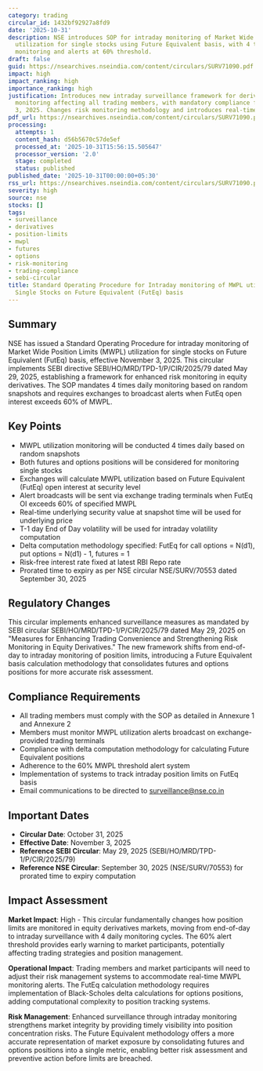 ```yaml
---
category: trading
circular_id: 1432bf92927a8fd9
date: '2025-10-31'
description: NSE introduces SOP for intraday monitoring of Market Wide Position Limits
  utilization for single stocks using Future Equivalent basis, with 4 times daily
  monitoring and alerts at 60% threshold.
draft: false
guid: https://nsearchives.nseindia.com/content/circulars/SURV71090.pdf
impact: high
impact_ranking: high
importance_ranking: high
justification: Introduces new intraday surveillance framework for derivatives position
  monitoring affecting all trading members, with mandatory compliance from November
  3, 2025. Changes risk monitoring methodology and introduces real-time alerts.
pdf_url: https://nsearchives.nseindia.com/content/circulars/SURV71090.pdf
processing:
  attempts: 1
  content_hash: d56b5670c57de5ef
  processed_at: '2025-10-31T15:56:15.505647'
  processor_version: '2.0'
  stage: completed
  status: published
published_date: '2025-10-31T00:00:00+05:30'
rss_url: https://nsearchives.nseindia.com/content/circulars/SURV71090.pdf
severity: high
source: nse
stocks: []
tags:
- surveillance
- derivatives
- position-limits
- mwpl
- futures
- options
- risk-monitoring
- trading-compliance
- sebi-circular
title: Standard Operating Procedure for Intraday monitoring of MWPL utilization for
  Single Stocks on Future Equivalent (FutEq) basis
---
```


## Summary

NSE has issued a Standard Operating Procedure for intraday monitoring of Market Wide Position Limits (MWPL) utilization for single stocks on Future Equivalent (FutEq) basis, effective November 3, 2025. This circular implements SEBI directive SEBI/HO/MRD/TPD-1/P/CIR/2025/79 dated May 29, 2025, establishing a framework for enhanced risk monitoring in equity derivatives. The SOP mandates 4 times daily monitoring based on random snapshots and requires exchanges to broadcast alerts when FutEq open interest exceeds 60% of MWPL.

## Key Points

- MWPL utilization monitoring will be conducted 4 times daily based on random snapshots
- Both futures and options positions will be considered for monitoring single stocks
- Exchanges will calculate MWPL utilization based on Future Equivalent (FutEq) open interest at security level
- Alert broadcasts will be sent via exchange trading terminals when FutEq OI exceeds 60% of specified MWPL
- Real-time underlying security value at snapshot time will be used for underlying price
- T-1 day End of Day volatility will be used for intraday volatility computation
- Delta computation methodology specified: FutEq for call options = N(d1), put options = N(d1) - 1, futures = 1
- Risk-free interest rate fixed at latest RBI Repo rate
- Prorated time to expiry as per NSE circular NSE/SURV/70553 dated September 30, 2025

## Regulatory Changes

This circular implements enhanced surveillance measures as mandated by SEBI circular SEBI/HO/MRD/TPD-1/P/CIR/2025/79 dated May 29, 2025 on "Measures for Enhancing Trading Convenience and Strengthening Risk Monitoring in Equity Derivatives." The new framework shifts from end-of-day to intraday monitoring of position limits, introducing a Future Equivalent basis calculation methodology that consolidates futures and options positions for more accurate risk assessment.

## Compliance Requirements

- All trading members must comply with the SOP as detailed in Annexure 1 and Annexure 2
- Members must monitor MWPL utilization alerts broadcast on exchange-provided trading terminals
- Compliance with delta computation methodology for calculating Future Equivalent positions
- Adherence to the 60% MWPL threshold alert system
- Implementation of systems to track intraday position limits on FutEq basis
- Email communications to be directed to surveillance@nse.co.in

## Important Dates

- **Circular Date**: October 31, 2025
- **Effective Date**: November 3, 2025
- **Reference SEBI Circular**: May 29, 2025 (SEBI/HO/MRD/TPD-1/P/CIR/2025/79)
- **Reference NSE Circular**: September 30, 2025 (NSE/SURV/70553) for prorated time to expiry computation

## Impact Assessment

**Market Impact**: High - This circular fundamentally changes how position limits are monitored in equity derivatives markets, moving from end-of-day to intraday surveillance with 4 daily monitoring cycles. The 60% alert threshold provides early warning to market participants, potentially affecting trading strategies and position management.

**Operational Impact**: Trading members and market participants will need to adjust their risk management systems to accommodate real-time MWPL monitoring alerts. The FutEq calculation methodology requires implementation of Black-Scholes delta calculations for options positions, adding computational complexity to position tracking systems.

**Risk Management**: Enhanced surveillance through intraday monitoring strengthens market integrity by providing timely visibility into position concentration risks. The Future Equivalent methodology offers a more accurate representation of market exposure by consolidating futures and options positions into a single metric, enabling better risk assessment and preventive action before limits are breached.